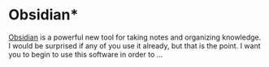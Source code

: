 # Obsidian\*

[Obsidian](https://obsidian.md) is a powerful new tool for taking notes and organizing knowledge. I would be surprised if any of you use it already, but that is the point. I want you to begin to use this software in order to ...
